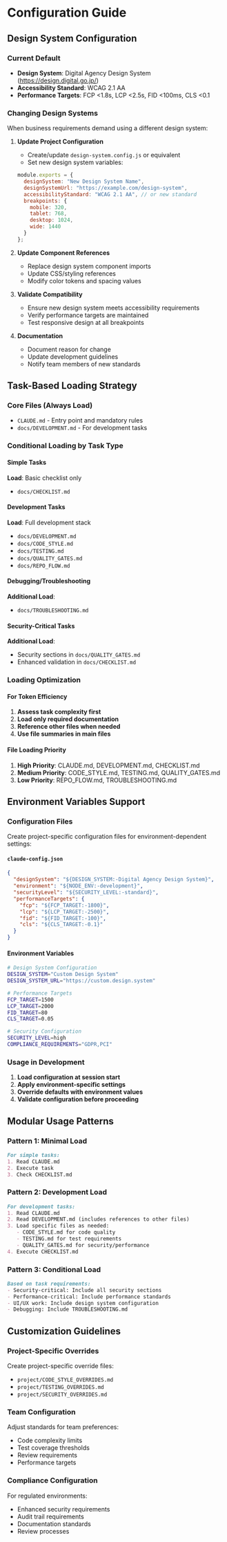 # Configuration Guide

## Design System Configuration

### Current Default
- **Design System**: Digital Agency Design System (https://design.digital.go.jp/)
- **Accessibility Standard**: WCAG 2.1 AA
- **Performance Targets**: FCP <1.8s, LCP <2.5s, FID <100ms, CLS <0.1

### Changing Design Systems

When business requirements demand using a different design system:

1. **Update Project Configuration**
   - Create/update `design-system.config.js` or equivalent
   - Set new design system variables:
   ```javascript
   module.exports = {
     designSystem: "New Design System Name",
     designSystemUrl: "https://example.com/design-system",
     accessibilityStandard: "WCAG 2.1 AA", // or new standard
     breakpoints: {
       mobile: 320,
       tablet: 768,
       desktop: 1024,
       wide: 1440
     }
   };
   ```

2. **Update Component References**
   - Replace design system component imports
   - Update CSS/styling references
   - Modify color tokens and spacing values

3. **Validate Compatibility**
   - Ensure new design system meets accessibility requirements
   - Verify performance targets are maintained
   - Test responsive design at all breakpoints

4. **Documentation**
   - Document reason for change
   - Update development guidelines
   - Notify team members of new standards

## Task-Based Loading Strategy

### Core Files (Always Load)
- `CLAUDE.md` - Entry point and mandatory rules
- `docs/DEVELOPMENT.md` - For development tasks

### Conditional Loading by Task Type

#### Simple Tasks
**Load**: Basic checklist only
- `docs/CHECKLIST.md`

#### Development Tasks  
**Load**: Full development stack
- `docs/DEVELOPMENT.md`
- `docs/CODE_STYLE.md`
- `docs/TESTING.md`
- `docs/QUALITY_GATES.md`
- `docs/REPO_FLOW.md`

#### Debugging/Troubleshooting
**Additional Load**:
- `docs/TROUBLESHOOTING.md`

#### Security-Critical Tasks
**Additional Load**:
- Security sections in `docs/QUALITY_GATES.md`
- Enhanced validation in `docs/CHECKLIST.md`

### Loading Optimization

#### For Token Efficiency
1. **Assess task complexity first**
2. **Load only required documentation**
3. **Reference other files when needed**
4. **Use file summaries in main files**

#### File Loading Priority
1. **High Priority**: CLAUDE.md, DEVELOPMENT.md, CHECKLIST.md
2. **Medium Priority**: CODE_STYLE.md, TESTING.md, QUALITY_GATES.md  
3. **Low Priority**: REPO_FLOW.md, TROUBLESHOOTING.md

## Environment Variables Support

### Configuration Files
Create project-specific configuration files for environment-dependent settings:

#### `claude-config.json`
```json
{
  "designSystem": "${DESIGN_SYSTEM:-Digital Agency Design System}",
  "environment": "${NODE_ENV:-development}",
  "securityLevel": "${SECURITY_LEVEL:-standard}",
  "performanceTargets": {
    "fcp": "${FCP_TARGET:-1800}",
    "lcp": "${LCP_TARGET:-2500}",
    "fid": "${FID_TARGET:-100}",
    "cls": "${CLS_TARGET:-0.1}"
  }
}
```

#### Environment Variables
```bash
# Design System Configuration
DESIGN_SYSTEM="Custom Design System"
DESIGN_SYSTEM_URL="https://custom.design.system"

# Performance Targets
FCP_TARGET=1500
LCP_TARGET=2000
FID_TARGET=80
CLS_TARGET=0.05

# Security Configuration
SECURITY_LEVEL=high
COMPLIANCE_REQUIREMENTS="GDPR,PCI"
```

### Usage in Development
1. **Load configuration at session start**
2. **Apply environment-specific settings**
3. **Override defaults with environment values**
4. **Validate configuration before proceeding**

## Modular Usage Patterns

### Pattern 1: Minimal Load
```markdown
For simple tasks:
1. Read CLAUDE.md
2. Execute task
3. Check CHECKLIST.md
```

### Pattern 2: Development Load
```markdown
For development tasks:
1. Read CLAUDE.md
2. Read DEVELOPMENT.md (includes references to other files)
3. Load specific files as needed:
   - CODE_STYLE.md for code quality
   - TESTING.md for test requirements  
   - QUALITY_GATES.md for security/performance
4. Execute CHECKLIST.md
```

### Pattern 3: Conditional Load
```markdown
Based on task requirements:
- Security-critical: Include all security sections
- Performance-critical: Include performance standards
- UI/UX work: Include design system configuration
- Debugging: Include TROUBLESHOOTING.md
```

## Customization Guidelines

### Project-Specific Overrides
Create project-specific override files:
- `project/CODE_STYLE_OVERRIDES.md`
- `project/TESTING_OVERRIDES.md`
- `project/SECURITY_OVERRIDES.md`

### Team Configuration
Adjust standards for team preferences:
- Code complexity limits
- Test coverage thresholds
- Review requirements
- Performance targets

### Compliance Configuration
For regulated environments:
- Enhanced security requirements
- Audit trail requirements
- Documentation standards
- Review processes